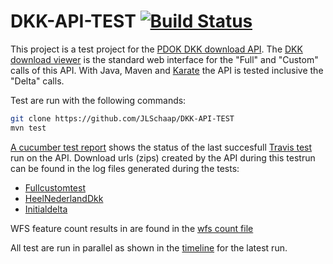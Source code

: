 # DKK-API-TEST [![Build Status](https://travis-ci.org/JLSchaap/DKK-API-TEST.svg?branch=master)](https://travis-ci.org/JLSchaap/DKK-API-TEST) 

This project is a test project for the [PDOK DKK download API](https://downloads.pdok.nl/kadastralekaart/api/v4_0/ui/).
The [DKK download viewer](https://downloads.pdok.nl/kadastralekaart/viewer/) is the standard web interface for the "Full" and "Custom" calls of this API.
With Java, Maven and [Karate](https://github.com/intuit/karate) the API is tested inclusive the "Delta" calls.
 
Test are run with the following commands:

``` bash
git clone https://github.com/JLSchaap/DKK-API-TEST
mvn test
```

[A cucumber test report](https://jlschaap.github.io/DKK-API-TEST/cucumber-html-reports/overview-features.html) shows the status of the last succesfull [Travis test](https://travis-ci.org/JLSchaap/DKK-API-TEST) run on the API. 
Download urls (zips) created by the API during this testrun can be found in the log files generated during the tests:  

* [Fullcustomtest](https://jlschaap.github.io/DKK-API-TEST/fullcustomurl.yaml)
* [HeelNederlandDkk](https://jlschaap.github.io/DKK-API-TEST/T03HeelNederlandDkk.yaml)
* [Initialdelta](https://jlschaap.github.io/DKK-API-TEST/T03HeelNederlandInitieleDeltaDkk.yaml)

WFS feature count results in are found in the [wfs count file](https://jlschaap.github.io/DKK-API-TEST/wfscount.yaml)

All test are run in parallel as shown in the [timeline](https://jlschaap.github.io/DKK-API-TEST/timeline.html) for the latest run.

